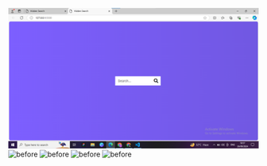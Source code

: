 ![before](https://github.com/Mowdat-Rida/Hidden-search-bar/blob/main/hs1.png)
![before]()
![before]()
![before]()
![before]()
